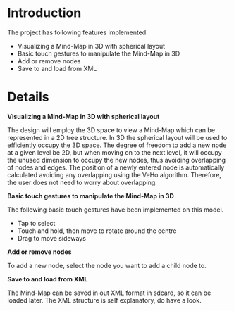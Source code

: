 # Introduction #

The project has following features implemented.

  * Visualizing a Mind-Map in 3D with spherical layout
  * Basic touch gestures to  manipulate the Mind-Map in 3D
  * Add or remove nodes
  * Save to and load from XML


# Details #

**Visualizing a Mind-Map in 3D with spherical layout**

The design will employ the 3D space to view a Mind-Map which can be represented in a 2D tree structure. In 3D the spherical layout will be used to efficiently occupy the 3D space. The degree of freedom to add a new node at a given level be 2D, but when moving on to the next level, it will occupy the unused dimension to occupy the new nodes, thus avoiding overlapping of nodes and edges. The position of a newly entered node is automatically calculated avoiding any overlapping using the VeHo algorithm. Therefore, the user does not need to worry about overlapping.

**Basic touch gestures to  manipulate the Mind-Map in 3D**

The following basic touch gestures have been implemented on this model.
  * Tap to select
  * Touch and hold, then move to rotate around the centre
  * Drag to move sideways

**Add or remove nodes**

To add a new node, select the node you want to add a child node to.

**Save to and load from XML**

The Mind-Map can be saved in out XML format in sdcard, so it can be loaded later. The XML structure is self explanatory, do have a look.